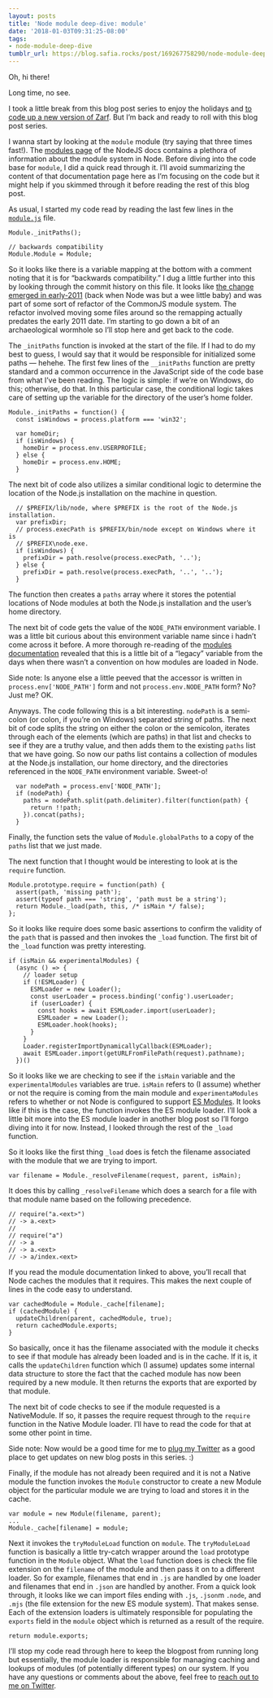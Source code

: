 ```yaml
---
layout: posts
title: 'Node module deep-dive: module'
date: '2018-01-03T09:31:25-08:00'
tags:
- node-module-deep-dive
tumblr_url: https://blog.safia.rocks/post/169267758290/node-module-deep-dive-module
---
```

Oh, hi there!

Long time, no see.

I took a little break from this blog post series to enjoy the holidays and [to code up a new version of Zarf](https://blog.tanmulabs.com/post/169235140204/introducing-zarf-v20). But I’m back and ready to roll with this blog post series.

I wanna start by looking at the `module` module (try saying that three times fast!). The [modules page](https://nodejs.org/api/modules.html) of the NodeJS docs contains a plethora of information about the module system in Node. Before diving into the code base for `module`, I did a quick read through it. I’ll avoid summarizing the content of that documentation page here as I’m focusing on the code but it might help if you skimmed through it before reading the rest of this blog post.

As usual, I started my code read by reading the last few lines in the [`module.js`](https://github.com/nodejs/node/blob/5dbd77eb83244fbad731f660ebe5d9829a523821/lib/module.js) file.

    Module._initPaths();
    
    // backwards compatibility
    Module.Module = Module;

So it looks like there is a variable mapping at the bottom with a comment noting that it is for “backwards compatibility.” I dug a little further into this by looking through the commit history on this file. It looks like [the change emerged in early-2011](https://github.com/nodejs/node/commit/5a49f96505e48d2a1aa3a21233976f41fe1257ce) (back when Node was but a wee little baby) and was part of some sort of refactor of the CommonJS module system. The refactor involved moving some files around so the remapping actually predates the early 2011 date. I’m starting to go down a bit of an archaeological wormhole so I’ll stop here and get back to the code.

The `_initPaths` function is invoked at the start of the file. If I had to do my best to guess, I would say that it would be responsible for initialized some paths — hehehe. The first few lines of the `__initPaths` function are pretty standard and a common occurrence in the JavaScript side of the code base from what I’ve been reading. The logic is simple: if we’re on Windows, do this; otherwise, do that. In this particular case, the conditional logic takes care of setting up the variable for the directory of the user’s home folder.

    Module._initPaths = function() {
      const isWindows = process.platform === 'win32';
    
      var homeDir;
      if (isWindows) {
        homeDir = process.env.USERPROFILE;
      } else {
        homeDir = process.env.HOME;
      }

The next bit of code also utilizes a similar conditional logic to determine the location of the Node.js installation on the machine in question.

      // $PREFIX/lib/node, where $PREFIX is the root of the Node.js installation.
      var prefixDir;
      // process.execPath is $PREFIX/bin/node except on Windows where it is
      // $PREFIX\node.exe.
      if (isWindows) {
        prefixDir = path.resolve(process.execPath, '..');
      } else {
        prefixDir = path.resolve(process.execPath, '..', '..');
      }

The function then creates a `paths` array where it stores the potential locations of Node modules at both the Node.js installation and the user’s home directory.

The next bit of code gets the value of the `NODE_PATH` environment variable. I was a little bit curious about this environment variable name since i hadn’t come across it before. A more thorough re-reading of the [modules documentation](https://nodejs.org/api/modules.html#modules_loading_from_the_global_folders) revealed that this is a little bit of a “legacy” variable from the days when there wasn’t a convention on how modules are loaded in Node.

Side note: Is anyone else a little peeved that the accessor is written in `process.env['NODE_PATH']` form and not `process.env.NODE_PATH` form? No? Just me? OK.

Anyways. The code following this is a bit interesting. `nodePath` is a semi-colon (or colon, if you’re on Windows) separated string of paths. The next bit of code splits the string on either the colon or the semicolon, iterates through each of the elements (which are paths) in that list and checks to see if they are a truthy value, and then adds them to the existing `paths` list that we have going. So now our paths list contains a collection of modules at the Node.js installation, our home directory, and the directories referenced in the `NODE_PATH` environment variable. Sweet-o!

      var nodePath = process.env['NODE_PATH'];
      if (nodePath) {
        paths = nodePath.split(path.delimiter).filter(function(path) {
          return !!path;
        }).concat(paths);
      }

Finally, the function sets the value of `Module.globalPaths` to a copy of the `paths` list that we just made.

The next function that I thought would be interesting to look at is the `require` function.

    Module.prototype.require = function(path) {
      assert(path, 'missing path');
      assert(typeof path === 'string', 'path must be a string');
      return Module._load(path, this, /* isMain */ false);
    };

So it looks like require does some basic assertions to confirm the validity of the `path` that is passed and then invokes the `_load` function. The first bit of the `_load` function was pretty interesting.

    if (isMain && experimentalModules) {
      (async () => {
        // loader setup
        if (!ESMLoader) {
          ESMLoader = new Loader();
          const userLoader = process.binding('config').userLoader;
          if (userLoader) {
            const hooks = await ESMLoader.import(userLoader);
            ESMLoader = new Loader();
            ESMLoader.hook(hooks);
          }
        }
        Loader.registerImportDynamicallyCallback(ESMLoader);
        await ESMLoader.import(getURLFromFilePath(request).pathname);
      })()

So it looks like we are checking to see if the `isMain` variable and the `experimentalModules` variables are true. `isMain` refers to (I assume) whether or not the require is coming from the main module and `experimentaModules` refers to whether or not Node is configured to support [ES Modules](https://nodejs.org/api/esm.html). It looks like if this is the case, the function invokes the ES module loader. I’ll look a little bit more into the ES module loader in another blog post so I’ll forgo diving into it for now. Instead, I looked through the rest of the `_load` function.

So it looks like the first thing `_load` does is fetch the filename associated with the module that we are trying to import.

    var filename = Module._resolveFilename(request, parent, isMain);

It does this by calling `_resolveFilename` which does a search for a file with that module name based on the following precedence.

    // require("a.<ext>")
    // -> a.<ext>
    //
    // require("a")
    // -> a
    // -> a.<ext>
    // -> a/index.<ext>

If you read the module documentation linked to above, you’ll recall that Node caches the modules that it requires. This makes the next couple of lines in the code easy to understand.

    var cachedModule = Module._cache[filename];
    if (cachedModule) {
      updateChildren(parent, cachedModule, true);
      return cachedModule.exports;
    }

So basically, once it has the filename associated with the module it checks to see if that module has already been loaded and is in the cache. If it is, it calls the `updateChildren` function which (I assume) updates some internal data structure to store the fact that the cached module has now been required by a new module. It then returns the exports that are exported by that module.

The next bit of code checks to see if the module requested is a NativeModule. If so, it passes the require request through to the `require` function in the Native Module loader. I’ll have to read the code for that at some other point in time.

Side note: Now would be a good time for me to [plug my Twitter](https://twitter.com/captainsafia) as a good place to get updates on new blog posts in this series. :)

Finally, if the module has not already been required and it is not a Native module the function invokes the `Module` constructor to create a new Module object for the particular module we are trying to load and stores it in the cache.

    var module = new Module(filename, parent);
    ...
    Module._cache[filename] = module;

Next it invokes the `tryModuleLoad` function on `module`. The `tryModuleLoad` function is basically a little try-catch wrapper around the `load` prototype function in the `Module` object. What the `load` function does is check the file extension on the `filename` of the module and then pass it on to a different loader. So for example, filenames that end in `.js` are handled by one loader and filenames that end in `.json` are handled by another. From a quick look through, it looks like we can import files ending with `.js`, `.json`m `.node`, and `.mjs` (the file extension for the new ES module system). That makes sense. Each of the extension loaders is ultimately responsible for populating the `exports` field in the `module` object which is returned as a result of the require.

    return module.exports;

I’ll stop my code read through here to keep the blogpost from running long but essentially, the module loader is responsible for managing caching and lookups of modules (of potentially different types) on our system. If you have any questions or comments about the above, feel free to [reach out to me on Twitter](https://twitter.com/captainsafia).

